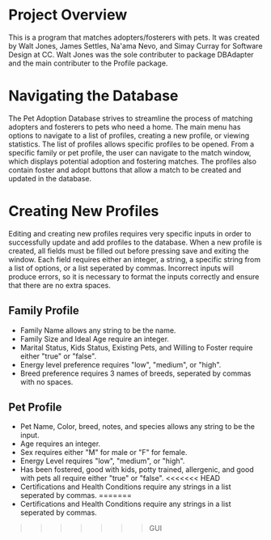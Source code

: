 # Project Overview
This is a program that matches adopters/fosterers with pets. It was created by Walt Jones, James Settles, Na'ama Nevo, and Simay Curray for Software Design at CC.
Walt Jones was the sole contributer to package DBAdapter and the main contributer to the Profile package. 
# Navigating the Database
The Pet Adoption Database strives to streamline the process of matching adopters and fosterers to pets who need a home.
The main menu has options to navigate to a list of profiles, creating a new profile, or viewing statistics.
The list of profiles allows specific profiles to be opened.
From a specific family or pet profile, the user can navigate to the match window, which displays potential adoption and fostering matches.
The profiles also contain foster and adopt buttons that allow a match to be created and updated in the database.

# Creating New Profiles
Editing and creating new profiles requires very specific inputs in order to successfully update and add profiles to the database.
When a new profile is created, all fields must be filled out before pressing save and exiting the window.
Each field requires either an integer, a string, a specific string from a list of options, or a list seperated by commas.
Incorrect inputs will produce errors, so it is necessary to format the inputs correctly and ensure that there are no extra spaces.

## Family Profile
- Family Name allows any string to be the name.
- Family Size and Ideal Age require an integer.
- Marital Status, Kids Status, Existing Pets, and Willing to Foster require either "true" or "false".
- Energy level preference requires "low", "medium", or "high".
- Breed preference requires 3 names of breeds, seperated by commas with no spaces.

## Pet Profile
- Pet Name, Color, breed, notes, and species allows any string to be the input.
- Age requires an integer.
- Sex requires either "M" for male or "F" for female.
- Energy Level requires "low", "medium", or "high".
- Has been fostered, good with kids, potty trained, allergenic, and good with pets all require either "true" or "false".
<<<<<<< HEAD
- Certifications and Health Conditions require any strings in a list seperated by commas.
=======
- Certifications and Health Conditions require any strings in a list seperated by commas.
>>>>>>> GUI
